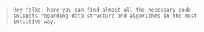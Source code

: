 > ```Hey folks, here you can find almost all the necessary code snippets regarding data structure and algorithms in the most intuitive way.```